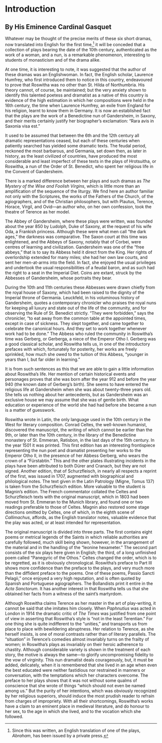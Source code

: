 # Introduction

## By His Eminence Cardinal Gasquet

Whatever may be thought of the precise merits of these six short dramas, now translated into English for the first time,[^1] it will be conceded that a collection of plays bearing the date of the 10th century, authenticated as the work of a woman, and a nun, is a remarkable phenomenon, interesting to students of monasticism and of the drama alike.

At one time, it is interesting to note, it was suggested that the author of these dramas was an Englishwoman. In fact, the English scholar, Laurence Humfrey, who first introduced them to notice in this country, endeavoured to prove that Roswitha was no other than St. Hilda of Northumbria. His theory cannot, of course, be maintained; but the very anxiety shown to identify this talented poetess and dramatist as a native of this country is evidence of the high estimation in which her compositions were held in the 16th century, the time when Laurence Humfrey, an exile from England for his religion, learnt to know them in Germany. It is now an established fact that the plays are the work of a Benedictine nun of Gandersheim, in Saxony, and their merits certainly justify her biographer’s exclamation: “Rara avis in Saxonia visa est.”

It used to be assumed that between the 6th and the 12th century all dramatic representations ceased, but each of these centuries when patiently searched has yielded some dramatic texts. The feudal period, reckoned the most barbarous, and Germania, set down then, as later in history, as the least civilized of countries, have produced the most considerable and least imperfect of these texts in the plays of Hrotsuitha, or Roswitha, a nun of the Order of St. Benedict, who spent her religious life in the Convent of Gandersheim.

There is a marked difference between her plays and such dramas as *The Mystery of the Wise and Foolish Virgins*, which is little more than an amplification of the sequence of the liturgy. We find here an author familiar not only with the Scriptures, the works of the Fathers of the Church, of the agiographers, and of the Christian philosophers, but with Plautus, Terence, Horace, Virgil, and Ovid—an author who, on her own confession, took the theatre of Terence as her model.

The Abbey of Gandersheim, where these plays were written, was founded about the year 850 by Ludolph, Duke of Saxony, at the request of his wife Oda, a Frankish princess. Although these were what men call “the dark ages,” the darkness was comparative. The Saxon court at this time was enlightened, and the Abbeys of Saxony, notably that of Corbei, were centres of learning and civilization. Gandersheim was one of the “free abbeys,” that is to say its Abbess held it direct from the King. Her rights of overlordship extended for many miles; she had her own law courts, and sent her men-at-arms into the field. In fact, she enjoyed the usual privileges and undertook the usual responsibilities of a feudal baron, and as such had the right to a seat in the Imperial Diet. Coins are extant, struck by the Abbesses of Gandersheim, whose portraits they bear.

During the 10th and 11th centuries these Abbesses were drawn chiefly from the royal house of Saxony, which had been raised to the dignity of the Imperial throne of Germania. Leuckfeld, in his voluminous history of Gandersheim, quotes a contemporary chronicler who praises the royal nuns for keeping all luxury and state out of the life of the community, and for observing the Rule of St. Benedict strictly. “They were forbidden,” says the chronicler, “to eat away from the common table at the appointed times, except in case of sickness. They slept together, and came together to celebrate the canonical hours. And they set to work together whenever work had to be done.” The Abbess who ruled the community in Roswitha’s time was Gerberg, or Gerberga, a niece of the Emperor Otho I. Gerberg was a good classical scholar, and Roswitha tells us, in one of the introductory prefaces with which, fortunately for posterity, her works are freely sprinkled, how much she owed to the tuition of this Abbess, “younger in years than I, but far older in learning.”

It is from such sentences as this that we are able to gain a little information about Roswitha’s life. Her mention of certain historical events and personages proves that she was born after the year 912 and before the year 940 (the known date of Gerberg’s birth). She seems to have entered the religious life at Gandersheim when she was about twenty-three years old. She tells us nothing about her antecedents, but as Gandersheim was an exclusive house we may assume that she was of gentle birth. What education or experience of the world she had had before she became a nun is a matter of guesswork.

Roswitha wrote in Latin, the only language used in the 10th century in the West for literary composition. Conrad Celtes, the well-known humanist, discovered the manuscript, the writing of which cannot be earlier than the 9th, or later than the 10th century, in the library of the Benedictine monastery of St. Emmeran, Ratisbon, in the last days of the 15th century. In the year 1501 it was printed. This first edition has an interesting frontispiece representing the nun poet and dramatist presenting her works to the Emperor Otho II, in the presence of her Abbess Gerberg, who wears the crown of a “Fürstabtin.” This and the other plates illustrating incidents in the plays have been attributed to both Dürer and Cranach, but they are not signed. Another edition, that of Schurzfleisch, in nearly all respects a reprint of the first, was issued in 1707, augmented with biographical and philological notes. The text given in the Latin Patrology (Migne, Tomus 137) is taken from the Schurzfleisch edition. More valuable to the student is Magnin’s edition. The French commentator collated the Celtes and Schurzfleisch texts with the original manuscript, which in 1803 had been moved from St. Emmeran to the Munich library, and found one or two readings preferable to those of Celtes. Magnin also restored some stage directions omitted by Celtes, one of which, in the eighth scene of *Callimachus*, affords, as the English translator notes, valuable evidence that the play was acted, or at least intended for representation.

The original manuscript is divided into three parts. The first contains eight poems or metrical legends of the Saints in which reliable authorities are carefully followed, much skill being shown, however, in the arrangement of the material and in the handling of the “leonine hexameter.” The second part consists of the six plays here given in English; the third, of a long unfinished poem called “Panegyric of the Othos.” Celtes changed the order, which is to be regretted, as it is obviously chronological. Roswitha’s preface to Part III shows more confidence than the preface to the plays, and very much more than the diffident preface to the poems. One of these poems, Passio Sancti Pelagii,” once enjoyed a very high reputation, and is often quoted by Spanish and Portuguese agiographers. The Bollandists print it entire in the *Acta Sanctorum*. It has another interest in that Roswitha tells us that she obtained her facts from a witness of the saint’s martyrdom.

Although Roswitha claims Terence as her master in the art of play-writing, it cannot be said that she imitates him closely. When *Paphnutius* was acted in London in 1914 the dramatic critic of *The Times* was justified from one point of view in asserting that Roswitha’s style is “not in the least Terentian.” For one thing she is quite indifferent to the “unities,” and transports us from place to place with bewildering abruptness. Her relation to Terence, as she herself insists, is one of moral contrasts rather than of literary parallels. The “situation” in Terence’s comedies almost invariably turns on the frailty of women; in Roswitha’s plays as invariably on their heroic adherence to chastity. Although considerable variety is shown in the treatment of each story, the motive is always the same—to glorify uncompromising fidelity to the vow of virginity. This nun dramatist deals courageously, but, it must be added, delicately, when it is remembered that she lived in an age when even the best educated were neither fastidious nor restrained in manners or conversation, with the temptations which her characters overcome. The preface to her plays shows that it was not without some qualms of conscience that she wrote of things “which should not even be named among us.” But the purity of her intentions, which was obviously recognized by her religious superiors, should induce the most prudish reader to refrain from charges of impropriety. With all their shortcomings, Roswitha’s works have a claim to an eminent place in medieval literature, and do honour to her sex, to the age in which she lived, and to the vocation which she followed.

[^1]: Since this was written, an English translation of one of the plays, *Abraham*, has been issued by a private press.
